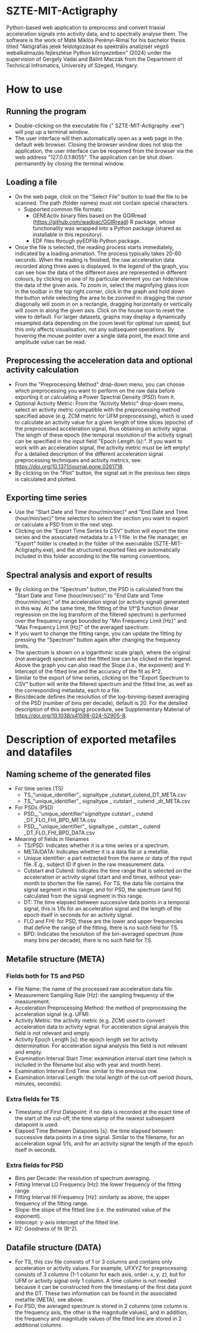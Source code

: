 # SZTE-MIT-Actigraphy
Python-based web application to preprocess and convert triaxial acceleration signals into activity data, and to spectrally analyse them. The software is the work of Máté Miklós Perényi-Rimai for his bachelor thesis titled "Aktigráfiás jelek feldolgozását és spektrális analízisét végző webalkalmazás fejlesztése Python környezetben" (2024) under the supervision of Gergely Vadai and Bálint Maczák from the Department of Technical Infromatics, University of Szeged, Hungary.

# How to use

## Running the program
- Double-clicking on the executable file (" SZTE-MIT-Actigraphy .exe") will pop up a terminal window.
- The user interface will then automatically open as a web page in the default web browser. Closing the browser window does not stop the application, the user interface can be reopened from the browser via the web address "127.0.0.1:8055". The application can be shut down permanently by closing the terminal window.
## Loading a file
- On the web page, click on the "Select File" button to load the file to be scanned. The path (folder names) must not contain special characters.
    - Supported common file formats:
        - GENEActiv binary files based on the GGIRread (https://github.com/wadpac/GGIRread) R package, whose functionality was wrapped into a Python package (shared as installable in this repository).
        - EDF files through pyEDFlib Python package.
- Once the file is selected, the reading process starts immediately, indicated by a loading animation. The process typically takes 20-60 seconds. When the reading is finished, the raw acceleration data recorded along three axes is displayed. In the legend of the graph, you can see how the data of the different axes are represented in different colours, by clicking on one of its particular element you can hide/show the data of the given axis. To zoom in, select the magnifying glass icon in the toolbar in the top right corner, click in the graph and hold down the button while selecting the area to be zoomed in: dragging the cursor diagonally will zoom in on a rectangle, dragging horizontally or vertically will zoom in along the given axis. Click on the house icon to reset the view to default. For larger datasets, graphs may display a dynamically resampled data depending on the zoom level for optimal run speed, but this only affects visualisation, not any subsequent operations. By hovering the mouse pointer over a single data point, the exact time and amplitude value can be read.
## Preprocessing the acceleration data and optional activity calculation
- From the "Preprocessing Method" drop-down menu, you can choose which preprocessing you want to perform on the raw data before exporting it or calculating a Power Spectral Density (PSD) from it.
- Optional Activity Metric: From the "Activity Metric" drop-down menu, select an activity metric compatible with the preprocessing method specified above (e.g. ZCM metric for UFM preprocessing), which is used to calculate an activity value for a given length of time slices (epochs) of the preprocessed acceleration signal, thus obtaining an activity signal. The length of these epoch (the temporal resolution of the activity signal) can be specified in the input field "Epoch Length (s):". If you want to work with an acceleration signal, the activity metric must be left empty! For a detailed description of the different acceleration signal preprocessing techniques and activity metrics, see: https://doi.org/10.1371/journal.pone.0261718.
- By clicking on the "Plot" button, the signal set in the previous two steps is calculated and plotted.
## Exporting time series
- Use the "Start Date and Time (hour/min/sec)" and "End Date and Time (hour/min/sec)" time selectors to select the section you want to export or calculate a PSD from in the next step.
- Clicking on the "Export Time Series to CSV" button will export the time series and the associated metadata to a 1-1 file. In the file manager, an "Export" folder is created in the folder of the executable (SZTE-MIT-Actigraphy.exe), and the structured exported files are automatically included in this folder according to the file naming conventions.
## Spectral analysis and export of results
- By clicking on the "Spectrum" button, the PSD is calculated from the "Start Date and Time (hour/min/sec)" to "End Date and Time (hour/min/sec)" of the acceleration signal (or activity signal) generated in this way. At the same time, the fitting of the 1/f^β function (linear regression on the log transform of the filtered spectrum) is performed over the frequency range bounded by "Min Frequency Limit [Hz]" and "Max Frequency Limit [Hz]" of the averaged spectrum.
- If you want to change the fitting range, you can update the fitting by pressing the "Spectrum" button again after changing the frequency limits.
- The spectrum is shown on a logarithmic scale graph, where the original (not averaged) spectrum and the fitted line can be clicked in the legend. Above the graph you can also read the Slope (i.e., the exponent) and Y-Intercept of the fitted line and the accuracy of the fit as R^2.
- Similar to the export of time series, clicking on the "Export Spectrum to CSV" button will write the filtered spectrum and the fitted line, as well as the corresponding metadata, each to a file.
- Bins/decade defines the resolution of the log-binning-based averaging of the PSD (number of bins per decade), default is 20. For the detailed description of this averaging procedure, see Supplementary Material of https://doi.org/10.1038/s41598-024-52905-8.

# Description of exported metafiles and datafiles
## Naming scheme of the generated files
- For time series (TS)
    - TS_"unique_identifier"_ signaltype _cutstart_cutend_DT_META.csv
    - TS_"unique_identifier"_ signaltype _ cutstart _ cutend _dt_META.csv
- For PSDs (PSD)
    - PSD__"unique_identifier"_signaltype_ cutstart _ cutend _DT_FLO_FHI_BPD_META.csv
    - PSD__"unique_identifier"_ signaltype _ cutstart _ cutend _DT_FLO_FHI_BPD_DATA.csv
- Meaning of fields in filenames
    -  TS/PSD: Indicates whether it is a time series or a spectrum.
    -  META/DATA: Indicates whether it is a data file or a metafile.
    -  Unique identifier: a part extracted from the name or data of the input file. E.g., subject ID if given in the raw measurement data.
    -  Cutstart and Cutend: Indicates the time range that is selected on the acceleration or activity signal (start and end times, without year-month to shorten the file name). For TS, the data file contains the signal segment in this range, and for PSD, the spectrum (and fit) calculated from the signal segment in this range.
    -  DT: The time elapsed between successive data points in a temporal signal, this is 1/fs for an acceleration signal and the length of the epoch itself in seconds for an activity signal.
    -  FLO and FHI: for PSD, these are the lower and upper frequencies that define the range of the fitting, there is no such field for TS.
    -  BPD: Indicates the resolution of the bin-averaged spectrum (how many bins per decade), there is no such field for TS.
## Metafile structure (META)
### Fields both for TS and PSD
- File Name: the name of the processed raw acceleration data file.
- Measurement Sampling Rate [Hz]: the sampling frequency of the measurement.
- Acceleration Preprocessing Method: the method of preprocessing the acceleration signal (e.g. UFM).
- Activity Metric: the activity metric (e.g. ZCM) used to convert acceleration data to activity signal. For acceleration signal analysis this field is not relevant and empty.
- Activity Epoch Length [s]: the epoch length set for activity determination. For acceleration signal analysis this field is not relevant and empty.
- Examination Interval Start Time: examination interval start time (which is included in the filename but also with year and month here).
- Examination Interval End Time: similar to the previous one.
- Examination Interval Length: the total length of the cut-off period (hours, minutes, seconds).
### Extra fields for TS
- Timestamp of First Datapoint: if no data is recorded at the exact time of the start of the cut-off, the time stamp of the nearest subsequent datapoint is used.
- Elapsed Time Between Datapoints [s]: the time elapsed between successive data points in a time signal. Similar to the filename, for an acceleration signal 1/fs, and for an activity signal the length of the epoch itself in seconds.
### Extra fields for PSD
- Bins per Decade: the resolution of spectrum averaging.
- Fitting Interval LO Frequency [Hz]: the lower frequency of the fitting range.
- Fitting Interval HI Frequency [Hz]: similarly as above, the upper frequency of the fitting range.
- Slope: the slope of the fitted line (i.e. the estimated value of the exponent).
- Intercept: y-axis intercept of the fitted line.
- R2: Goodness of fit (R^2).
## Datafile structure (DATA)
- For TS, this csv file consists of 1 or 3 columns and contains only acceleration or activity values. For example, UFXYZ for preprocessing consists of 3 columns (1-1 column for each axis, order: x, y, z), but for UFM or activity signal only 1 column. A time column is not needed because it can be constructed from the timestamp of the first data point and the DT. These two information can be found in the associated metafile (META), see above.
- For PSD, the averaged spectrum is stored in 2 columns (one column is the frequency axis, the other is the magnitude values), and in addition, the frequency and magnitude values of the fitted line are stored in 2 additional columns.
